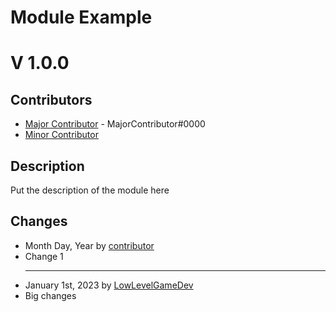 <h1>Module Example</h1>
<h1>V 1.0.0</h1>

<!-- Major Contributors are people who actively push to this module or make big changes -->
<h2>Contributors</h2>
<ul>
  <li><a href="https://example.com">Major Contributor</a> - MajorContributor#0000</li>
  <li><a href="https://example.com">Minor Contributor</a></li>
</ul>

<h2>Description</h2>
<p>Put the description of the module here</p>

<h2>Changes</h2>
<ul>
    <li>Month Day, Year by <a href="https://example.com">contributor</a></li>
    <li>Change 1</li>
<hr>
    <!-- Example Data -->
    <li>January 1st, 2023 by <a href="https://github.com/meemknight">LowLevelGameDev</a></li>
    <li>Big changes</li>
</ul>


